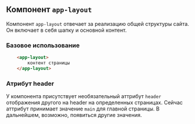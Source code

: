 ## Компонент `app-layout`

Компонент `app-layout` отвечает за реализацию общей структуры сайта. Он включает в себя шапку и основной контент. 

### Базовое использование
```html
    <app-layout>
        контент страницы
    </app-layout>
```

### Атрибут header

У компонента присутствует необязательный аттрибут `header` отображения другого на header на определенных страницах. Сейчас аттрибут принимает значение `main` для главной страницы. В дальнейшем, возможно, появиться другие значения.

